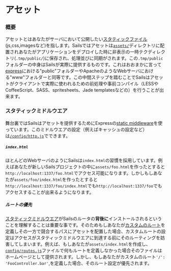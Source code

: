 # アセット

### 概要

アセットとはあなたがサーバにおいて公開したい[スタティックファイル](http://en.wikipedia.org/wiki/Static_web_page)(js,css,imagesなど)を指します。Sailsではアセットは[`assets/`](http://beta.sailsjs.org/#/documentation/anatomy/myApp/assets)ディレクトリに配置されあなたがアプリケーションをデプロイした時に非表示の一時テクディレクトリ(`.tmp/public/`)に保存され、処理並びに同期がされます。この`.tmp/public`フォルダーの中身はSailsが実際に提供するものです。これはおおまかに言って[express](https://github.com/expressjs)における"public"フォルダーやApacheのようなWebサーバにおける"www"フォルダーと同等です。この中間ステップを踏むことでSailsはアセットがクライアントで実際に使われるための前処理や事前コンパイル（LESSやCoffeeScript、SASS、spritesheets、Jade templatesなどの）を行うことが出来ます。

### スタティックミドルウエア

舞台裏ではSailsはアセットを提供するためにExpressの[static middleware](http://www.senchalabs.org/connect/static.html)を使っています。このミドルウエアの設定（例えばキャッシュの設定など）は[`/config/http.js`](/#/documentation/reference/sails.config/sails.config.http.html)でできます。

##### `index.html`
ほとんどのWebサーバのようにSailsは`index.html`の習慣を採用しています。例えばあなたが新しいSailsプロジェクトの中に`assets/foo.html`を作ったとすると`http://localhost:1337/foo.html`でアクセス可能になります。しかしもしあなたが`assets/foo/index.html`を作ったとすると`http://localhost:1337/foo/index.html`でも`http://localhost:1337/foo`でもアクセスすることが出来るようになります。

##### ルートの優先
[スタティックミドルウエア](http://stephensugden.com/middleware_guide/)がSailsのルータの**背後に**インストールされるということを理解することは重要な事です。そのためもしあなたが[カスタムのルート](/#/documentation/concepts/Routes?q=custom-routes)を定義しその一方で競合するパスにアセットを配置した場合、カスタムルートの設定はアクセスがスタティックミドルウエアに到達する前にそのルーティングを妨害してしまいます。例えば、もしあなたが`assets/index.html`を作成し、[`config/routes.js`](/#/documentation/reference/sails.config/sails.config.routes.html)ファイルで何もルートを定義しなかった場合そのファイルはホームページとして提供されます。しかし、もしあなたがカスタムのルート`'/': 'FooController.bar'`,を定義した場合、そのルート設定が優先されます。


<docmeta name="uniqueID" value="Assets220313">
<docmeta name="displayName" value="Assets">

